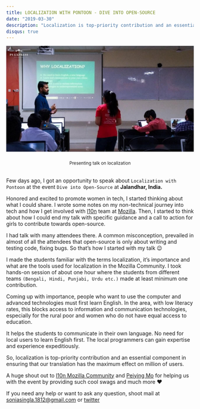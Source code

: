```yaml
---
title: LOCALIZATION WITH PONTOON - DIVE INTO OPEN-SOURCE
date: "2019-03-30"
description: "Localization is top-priority contribution and an essential component in ensuring that our translation has the maximum effect on million of users."
disqus: true
---
```


![Presenting talk on localization](./a54e2-1vsk2szwcrs_zezfib-wua.jpeg)
<center><sub>Presenting talk on localization</sub></center><br/>

Few days ago, I got an opportunity to speak about `Localization with Pontoon` at the event `Dive into Open-Source` at **Jalandhar, India.**

Honored and excited to promote women in tech, I started thinking about what I could share. I wrote some notes on my non-technical journey into tech and how I get involved with [l10n](https://l10n.mozilla.org/) team at [Mozilla](https://www.mozilla.org/en-US/). Then, I started to think about how I could end my talk with specific guidance and a call to action for girls to contribute towards open-source.

I had talk with many attendees there. A common misconception, prevailed in almost of all the attendees that open-source is only about writing and testing code, fixing bugs. So that’s how I started with my talk 😉

I made the students familiar with the terms localization, it’s importance and what are the tools used for localization in the Mozilla Community. I took hands-on session of about one hour where the students from different teams `(Bengali, Hindi, Punjabi, Urdu etc.)` made at least minimum one contribution.

Coming up with importance, people who want to use the computer and advanced technologies must first learn English. In the area, with low literacy rates, this blocks access to information and communication technologies, especially for the rural poor and women who do not have equal access to education.

It helps the students to communicate in their own language. No need for local users to learn English first. The local programmers can gain expertise and experience expeditiously.

So, localization is top-priority contribution and an essential component in ensuring that our translation has the maximum effect on million of users.

A huge shout out to [l10n Mozilla Community](https://l10n.mozilla.org/) and [Peiying Mo](https://pbase.com/faerie_39/) for helping us with the event by providing such cool swags and much more ❤


If you need any help or want to ask any question, shoot mail at soniasingla.1812@gmail.com or [twitter](https://twitter.com/soniasinglas)